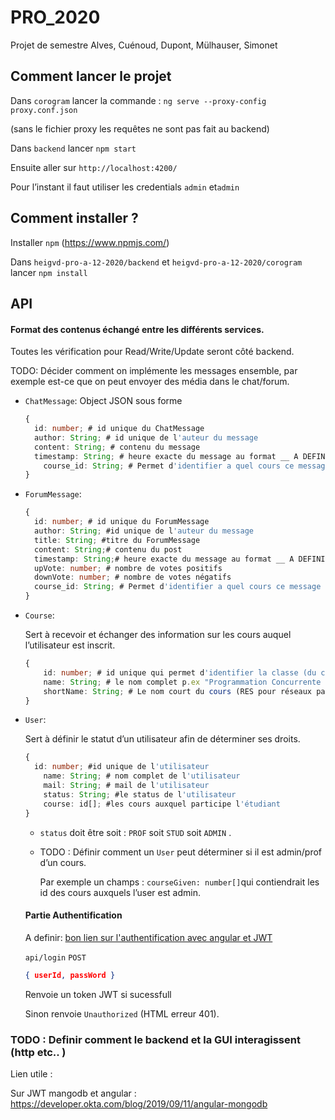 # PRO_2020
Projet de semestre Alves, Cuénoud, Dupont, Mülhauser, Simonet



## Comment lancer le projet 

Dans `corogram` lancer la commande : `ng serve --proxy-config proxy.conf.json` 

(sans le fichier proxy les requêtes ne sont pas fait au backend)

Dans `backend` lancer `npm start` 

Ensuite aller sur `http://localhost:4200/` 

Pour l’instant il faut utiliser les credentials `admin` et`admin` 

## Comment installer ?

Installer `npm` (https://www.npmjs.com/)

Dans `heigvd-pro-a-12-2020/backend` et `heigvd-pro-a-12-2020/corogram` lancer `npm install` 


## API 

#### Format des contenus échangé entre les différents services.

Toutes les vérification pour Read/Write/Update seront côté backend. 

TODO: Décider comment on implémente les messages ensemble, par exemple est-ce que on peut envoyer des média dans le chat/forum. 

* `ChatMessage`: Object JSON sous forme 

  ```typescript
  {
  	id: number; # id unique du ChatMessage
  	author: String; # id unique de l'auteur du message
  	content: String; # contenu du message 
  	timestamp: String; # heure exacte du message au format __ A DEFINIR __  
      course_id: String; # Permet d'identifier a quel cours ce message appartient
  }
  ```

  

* `ForumMessage`: 

  ```typescript
  {
  	id: number; # id unique du ForumMessage
  	author: String; #id unique de l'auteur du message
  	title: String; #titre du ForumMessage
  	content: String;# contenu du post
  	timestamp: String;# heure exacte du message au format __ A DEFINIR __  
  	upVote: number; # nombre de votes positifs
    downVote: number; # nombre de votes négatifs
  	course_id: String; # Permet d'identifier a quel cours ce message appartient
  }
  ```

  

* `Course`: 

  Sert à recevoir et échanger des information sur les cours auquel l’utilisateur est inscrit. 

  ```typescript
  {
      id: number; # id unique qui permet d'identifier la classe (du cours donné)
      name: String; # le nom complet p.ex "Programmation Concurrente 2020"
      shortName: String; # Le nom court du cours (RES pour réseaux par exemple)
  }
  ```

* `User`: 

  Sert à définir le statut d’un utilisateur afin de déterminer ses droits. 

  ```typescript
  {
  	id: number; #id unique de l'utilisateur
      name: String; # nom complet de l'utilisateur
      mail: String; # mail de l'utilisateur
      status: String; #le status de l'utilisateur
      course: id[]; #les cours auxquel participe l'étudiant 
  }
  ```

  * `status` doit être soit : `PROF` soit `STUD`  soit `ADMIN` . 

  * TODO : Définir comment un `User` peut déterminer si il est admin/prof d’un cours.

    Par exemple un champs : `courseGiven: number[]`qui contiendrait les id des cours auxquels l’user est admin. 
  
    

  #### Partie Authentification
  
  A definir: [bon lien sur l'authentification avec angular et JWT ](https://blog.angular-university.io/angular-jwt-authentication/)
  
  `api/login` `POST`  
  
  ```json
  { userId, passWord }
  ```
  
  Renvoie un token JWT si sucessfull
  
  Sinon renvoie `Unauthorized` (HTML erreur 401).
  
  

### TODO : Definir comment le backend et la GUI interagissent (http etc.. )

Lien utile : 

Sur JWT mangodb et angular : https://developer.okta.com/blog/2019/09/11/angular-mongodb